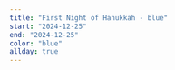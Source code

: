 ```yaml
---
title: "First Night of Hanukkah - blue"
start: "2024-12-25"
end: "2024-12-25"
color: "blue"
allday: true
---
```


